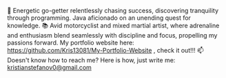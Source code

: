 🚀 Energetic go-getter relentlessly chasing success, discovering tranquility through programming. Java aficionado on an unending quest for knowledge. 
📚 Avid motorcyclist and mixed martial artist, where adrenaline and enthusiasm blend seamlessly with discipline and focus, propelling my  passions forward. My portfolio website here: https://github.com/Kris13081/My-Portfolio-Website , check it out!!!
📫 Doesn't know how to reach me? Here is how, just write me: kristianstefanov0@gmail.com
